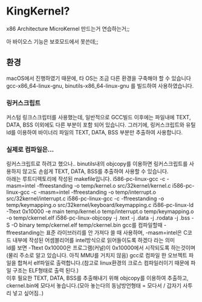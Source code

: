 # KingKernel?
x86 Architecture MicroKernel 만드는거 연습하는거;;

아 바이오스 기능은 보호모드에서 못쓴데;;

## 환경
macOS에서 진행하였기 때문에, 타 OS는 조금 다른 환경을 구축해야 할 수 있습니다 <br>
gcc-x86_64-linux-gnu, binutils-x86_64-linux-gnu 를 빌드하여 사용하였습니다.<br>
### 링커스크립트
커스텀 링크스크립터를 사용했는데, 일반적으로 GCC빌드 이후에는 파일내에 TEXT, DATA, BSS 이외에도 다른 부분이 포함 되어 있습니다. 그러기에, 링커스크립트와 유틸 ld를 이용하여 바이너리 파일의 TEXT, DATA, BSS 부분만 추출하여 사용합니다.<br>
### 실제로 컴파일은...
링커스크립트로 하려고 했으나.. binutils내의 objcopy를 이용하면 링커스크립트를 사용하지 않고도 손쉽게 TEXT, DATA, BSS를 추출하여 사용할 수 있습니다.<br>
아래는 루트디렉토리에 작성된 makefile입니다.
  i586-pc-linux-gcc -c -masm=intel -ffreestanding -o temp/kernel.o src/32kernel/kernel.c
	i586-pc-linux-gcc -c -masm=intel -ffreestanding -o temp/interrupt.o src/32kernel/interrupt.c
	i586-pc-linux-gcc -c -ffreestanding -o temp/keymapping.o src/32kernel/keyboard/keymapping.c
	i586-pc-linux-ld -Ttext 0x10000 -e main temp/kernel.o temp/interrupt.o temp/keymapping.o -o temp/ckernel.elf
	i586-pc-linux-objcopy -j .text -j .data -j .rodata -j .bss -S -O binary temp/ckernel.elf temp/ckernel.bin
gcc를 컴파일할때 -ffreestanding는 표준 라이브러리를 안 가져다 쓸 때 사용하며, -masm=intel은 C코드 내부에 작성된 어셈블리어를 intel방식으로 읽어들이도록 하겠다 라는 의미<br>
ld를 보면 -Ttext 0x10000은 프로그램(커널)이 0x10000에서 시작되도록 하는것이며(물리 주소로 알고 있습니다. 아직 MMU를 거치지 않음) gcc로 컴파일 한 오브젝트 파일을 합쳐서 elf파일로 출력합니다.(참고로 linux환경의 크로스 컴파일러이기 때문에 파일 구조는 ELF형태로 출력 된다.)<br>
이후 필요한 TEXT, DATA, BSS를 추출해내기 위해 objcopy를 이용하여 추출하고, ckernel.bin에 모다서 놓습니다.(모아 놓는다의 동남방언형태 = 모다서 / 갑자기 사투리 넣고 싶어짐..)
